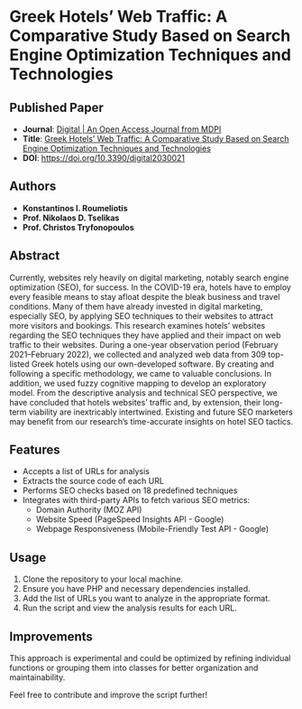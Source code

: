 # Greek Hotels’ Web Traffic: A Comparative Study Based on Search Engine Optimization Techniques and Technologies

## Published Paper
* **Journal**: [Digital | An Open Access Journal from MDPI](https://www.mdpi.com/journal/digital)
* **Title**: [Greek Hotels’ Web Traffic: A Comparative Study Based on Search Engine Optimization Techniques and Technologies](https://www.mdpi.com/2673-6470/2/3/21)
* **DOI**: https://doi.org/10.3390/digital2030021

## Authors
* **Konstantinos I. Roumeliotis**
* **Prof. Nikolaos D. Tselikas**
* **Prof. Christos Tryfonopoulos**

## Abstract
Currently, websites rely heavily on digital marketing, notably search engine optimization (SEO), for success. In the COVID-19 era, hotels have to employ every feasible means to stay afloat despite the bleak business and travel conditions. Many of them have already invested in digital marketing, especially SEO, by applying SEO techniques to their websites to attract more visitors and bookings. This research examines hotels’ websites regarding the SEO techniques they have applied and their impact on web traffic to their websites. During a one-year observation period (February 2021–February 2022), we collected and analyzed web data from 309 top-listed Greek hotels using our own-developed software. By creating and following a specific methodology, we came to valuable conclusions. In addition, we used fuzzy cognitive mapping to develop an exploratory model. From the descriptive analysis and technical SEO perspective, we have concluded that hotels websites’ traffic and, by extension, their long-term viability are inextricably intertwined. Existing and future SEO marketers may benefit from our research’s time-accurate insights on hotel SEO tactics.

## Features

- Accepts a list of URLs for analysis
- Extracts the source code of each URL
- Performs SEO checks based on 18 predefined techniques
- Integrates with third-party APIs to fetch various SEO metrics:
  - Domain Authority (MOZ API)
  - Website Speed (PageSpeed Insights API - Google)
  - Webpage Responsiveness (Mobile-Friendly Test API - Google)

## Usage

1. Clone the repository to your local machine.
2. Ensure you have PHP and necessary dependencies installed.
3. Add the list of URLs you want to analyze in the appropriate format.
4. Run the script and view the analysis results for each URL.

## Improvements

This approach is experimental and could be optimized by refining individual functions or grouping them into classes for better organization and maintainability.

Feel free to contribute and improve the script further!
